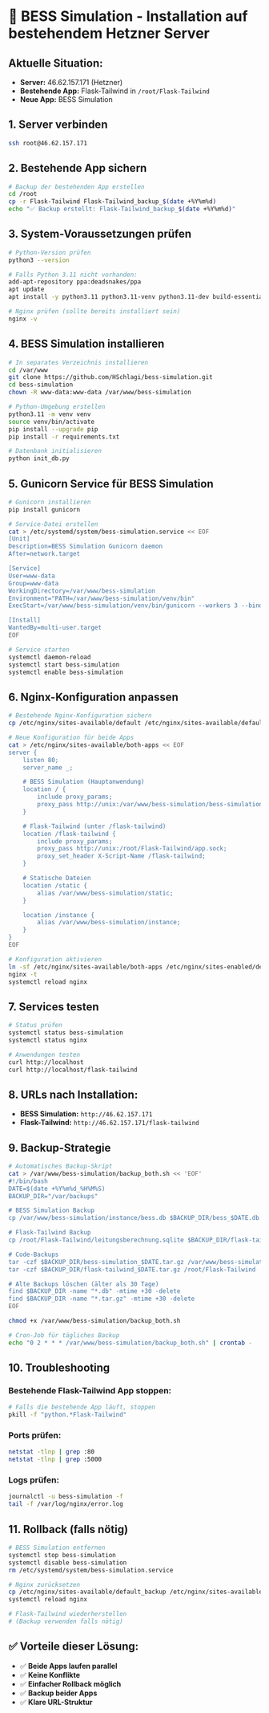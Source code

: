 # 🚀 BESS Simulation - Installation auf bestehendem Hetzner Server

## **Aktuelle Situation:**
- **Server:** 46.62.157.171 (Hetzner)
- **Bestehende App:** Flask-Tailwind in `/root/Flask-Tailwind`
- **Neue App:** BESS Simulation

## **1. Server verbinden**
```bash
ssh root@46.62.157.171
```

## **2. Bestehende App sichern**
```bash
# Backup der bestehenden App erstellen
cd /root
cp -r Flask-Tailwind Flask-Tailwind_backup_$(date +%Y%m%d)
echo "✅ Backup erstellt: Flask-Tailwind_backup_$(date +%Y%m%d)"
```

## **3. System-Voraussetzungen prüfen**
```bash
# Python-Version prüfen
python3 --version

# Falls Python 3.11 nicht vorhanden:
add-apt-repository ppa:deadsnakes/ppa
apt update
apt install -y python3.11 python3.11-venv python3.11-dev build-essential

# Nginx prüfen (sollte bereits installiert sein)
nginx -v
```

## **4. BESS Simulation installieren**
```bash
# In separates Verzeichnis installieren
cd /var/www
git clone https://github.com/HSchlagi/bess-simulation.git
cd bess-simulation
chown -R www-data:www-data /var/www/bess-simulation

# Python-Umgebung erstellen
python3.11 -m venv venv
source venv/bin/activate
pip install --upgrade pip
pip install -r requirements.txt

# Datenbank initialisieren
python init_db.py
```

## **5. Gunicorn Service für BESS Simulation**
```bash
# Gunicorn installieren
pip install gunicorn

# Service-Datei erstellen
cat > /etc/systemd/system/bess-simulation.service << EOF
[Unit]
Description=BESS Simulation Gunicorn daemon
After=network.target

[Service]
User=www-data
Group=www-data
WorkingDirectory=/var/www/bess-simulation
Environment="PATH=/var/www/bess-simulation/venv/bin"
ExecStart=/var/www/bess-simulation/venv/bin/gunicorn --workers 3 --bind unix:bess-simulation.sock -m 007 wsgi:app

[Install]
WantedBy=multi-user.target
EOF

# Service starten
systemctl daemon-reload
systemctl start bess-simulation
systemctl enable bess-simulation
```

## **6. Nginx-Konfiguration anpassen**
```bash
# Bestehende Nginx-Konfiguration sichern
cp /etc/nginx/sites-available/default /etc/nginx/sites-available/default_backup

# Neue Konfiguration für beide Apps
cat > /etc/nginx/sites-available/both-apps << EOF
server {
    listen 80;
    server_name _;

    # BESS Simulation (Hauptanwendung)
    location / {
        include proxy_params;
        proxy_pass http://unix:/var/www/bess-simulation/bess-simulation.sock;
    }

    # Flask-Tailwind (unter /flask-tailwind)
    location /flask-tailwind {
        include proxy_params;
        proxy_pass http://unix:/root/Flask-Tailwind/app.sock;
        proxy_set_header X-Script-Name /flask-tailwind;
    }

    # Statische Dateien
    location /static {
        alias /var/www/bess-simulation/static;
    }

    location /instance {
        alias /var/www/bess-simulation/instance;
    }
}
EOF

# Konfiguration aktivieren
ln -sf /etc/nginx/sites-available/both-apps /etc/nginx/sites-enabled/default
nginx -t
systemctl reload nginx
```

## **7. Services testen**
```bash
# Status prüfen
systemctl status bess-simulation
systemctl status nginx

# Anwendungen testen
curl http://localhost
curl http://localhost/flask-tailwind
```

## **8. URLs nach Installation:**
- **BESS Simulation:** `http://46.62.157.171`
- **Flask-Tailwind:** `http://46.62.157.171/flask-tailwind`

## **9. Backup-Strategie**
```bash
# Automatisches Backup-Skript
cat > /var/www/bess-simulation/backup_both.sh << 'EOF'
#!/bin/bash
DATE=$(date +%Y%m%d_%H%M%S)
BACKUP_DIR="/var/backups"

# BESS Simulation Backup
cp /var/www/bess-simulation/instance/bess.db $BACKUP_DIR/bess_$DATE.db

# Flask-Tailwind Backup
cp /root/Flask-Tailwind/leitungsberechnung.sqlite $BACKUP_DIR/flask-tailwind_$DATE.db

# Code-Backups
tar -czf $BACKUP_DIR/bess-simulation_$DATE.tar.gz /var/www/bess-simulation
tar -czf $BACKUP_DIR/flask-tailwind_$DATE.tar.gz /root/Flask-Tailwind

# Alte Backups löschen (älter als 30 Tage)
find $BACKUP_DIR -name "*.db" -mtime +30 -delete
find $BACKUP_DIR -name "*.tar.gz" -mtime +30 -delete
EOF

chmod +x /var/www/bess-simulation/backup_both.sh

# Cron-Job für tägliches Backup
echo "0 2 * * * /var/www/bess-simulation/backup_both.sh" | crontab -
```

## **10. Troubleshooting**

### **Bestehende Flask-Tailwind App stoppen:**
```bash
# Falls die bestehende App läuft, stoppen
pkill -f "python.*Flask-Tailwind"
```

### **Ports prüfen:**
```bash
netstat -tlnp | grep :80
netstat -tlnp | grep :5000
```

### **Logs prüfen:**
```bash
journalctl -u bess-simulation -f
tail -f /var/log/nginx/error.log
```

## **11. Rollback (falls nötig)**
```bash
# BESS Simulation entfernen
systemctl stop bess-simulation
systemctl disable bess-simulation
rm /etc/systemd/system/bess-simulation.service

# Nginx zurücksetzen
cp /etc/nginx/sites-available/default_backup /etc/nginx/sites-available/default
systemctl reload nginx

# Flask-Tailwind wiederherstellen
# (Backup verwenden falls nötig)
```

## **✅ Vorteile dieser Lösung:**
- ✅ **Beide Apps laufen parallel**
- ✅ **Keine Konflikte**
- ✅ **Einfacher Rollback möglich**
- ✅ **Backup beider Apps**
- ✅ **Klare URL-Struktur** 